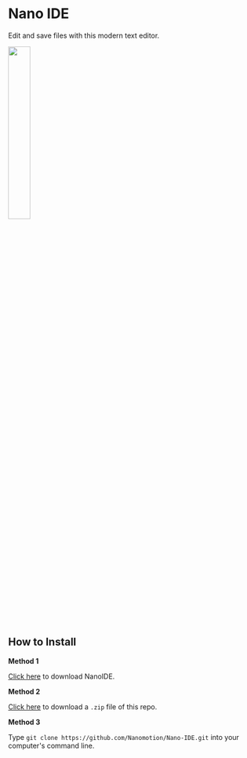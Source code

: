 # Nano IDE
Edit and save files with this modern text editor.

<img src="https://nanomotion.github.io/assets/img/ns.svg" width="30%" style="max-width: 30%;">

## How to Install
<b>Method 1</b>

<a href="https://github.com/Nanomotion/Nano-IDE/blob/master/vb.net/v1.0.0/NanoIDE/bin/Debug/NanoIDE.exe?raw=true">Click here</a> to download NanoIDE.

<b>Method 2</b>

<a href="https://github.com/Nanomotion/Nano-IDE/archive/master.zip">Click here</a> to download a `.zip` file of this repo.

<b>Method 3</b>

Type `git clone https://github.com/Nanomotion/Nano-IDE.git` into your computer's command line.
